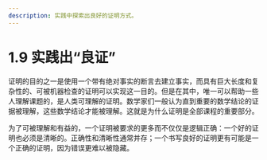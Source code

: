 ```yaml
---
description: 实践中探索出良好的证明方式。
---
```


# 1.9 实践出“良证”

证明的目的之一是使用一个带有绝对事实的断言去建立事实，而具有巨大长度和复杂性的、可被机器检查的证明可以实现这一目的。但是在其中，唯一可以帮助一些人理解课题的，是人类可理解的证明。数学家们一般认为直到重要的数学结论的证据被理解，这些数学结论才能被理解。这就是为什么证明是全部课程的重要部分。

为了可被理解和有益的，一个证明被要求的更多而不仅仅是逻辑正确：一个好的证明也必须是清晰的。正确性和清晰性通常并存；一个书写良好的证明更有可能是一个正确的证明，因为错误更难以被隐藏。

